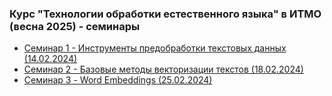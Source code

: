 ### Курс "Технологии обработки естественного языка" в ИТМО (весна 2025) - семинары

- [Семинар 1 - Инструменты предобработки текстовых данных (14.02.2024)](Seminar%201)
- [Семинар 2 - Базовые методы векторизации текстов (18.02.2024)](Seminar%202)
- [Семинар 3 - Word Embeddings (25.02.2024)](Seminar%203)

